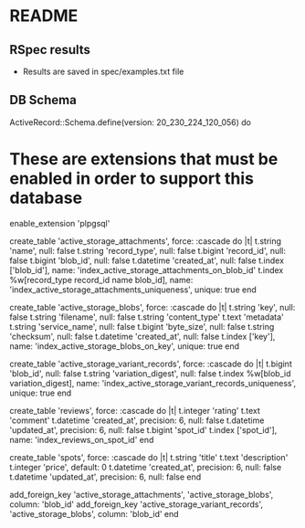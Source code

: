 # README

## RSpec results
- Results are saved in spec/examples.txt file

## DB Schema

ActiveRecord::Schema.define(version: 20_230_224_120_056) do
  # These are extensions that must be enabled in order to support this database
  enable_extension 'plpgsql'

  create_table 'active_storage_attachments', force: :cascade do |t|
    t.string 'name', null: false
    t.string 'record_type', null: false
    t.bigint 'record_id', null: false
    t.bigint 'blob_id', null: false
    t.datetime 'created_at', null: false
    t.index ['blob_id'], name: 'index_active_storage_attachments_on_blob_id'
    t.index %w[record_type record_id name blob_id], name: 'index_active_storage_attachments_uniqueness',
                                                    unique: true
  end

  create_table 'active_storage_blobs', force: :cascade do |t|
    t.string 'key', null: false
    t.string 'filename', null: false
    t.string 'content_type'
    t.text 'metadata'
    t.string 'service_name', null: false
    t.bigint 'byte_size', null: false
    t.string 'checksum', null: false
    t.datetime 'created_at', null: false
    t.index ['key'], name: 'index_active_storage_blobs_on_key', unique: true
  end

  create_table 'active_storage_variant_records', force: :cascade do |t|
    t.bigint 'blob_id', null: false
    t.string 'variation_digest', null: false
    t.index %w[blob_id variation_digest], name: 'index_active_storage_variant_records_uniqueness', unique: true
  end

  create_table 'reviews', force: :cascade do |t|
    t.integer 'rating'
    t.text 'comment'
    t.datetime 'created_at', precision: 6, null: false
    t.datetime 'updated_at', precision: 6, null: false
    t.bigint 'spot_id'
    t.index ['spot_id'], name: 'index_reviews_on_spot_id'
  end

  create_table 'spots', force: :cascade do |t|
    t.string 'title'
    t.text 'description'
    t.integer 'price', default: 0
    t.datetime 'created_at', precision: 6, null: false
    t.datetime 'updated_at', precision: 6, null: false
  end

  add_foreign_key 'active_storage_attachments', 'active_storage_blobs', column: 'blob_id'
  add_foreign_key 'active_storage_variant_records', 'active_storage_blobs', column: 'blob_id'
end
